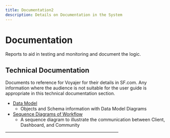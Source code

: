```yaml
---
title: Documentation2
description: Details on Documentation in the System
---
```

# Documentation
Reports to aid in testing and monitoring and document the logic.

## Technical Documentation
Documents to reference for Voyajer for their details in SF.com.  Any information where the audience is not suitable for the user guide is appropriate in this technical documentation section.
  * [Data Model](data-model)
    * Objects and Schema information with Data Model Diagrams
  * [Sequence Diagrams of Workflow](sequence-diagrams)
    * A sequence diagram to illustrate the communication between Client, Dashboard, and Community

<hr width="70%">

<br/>